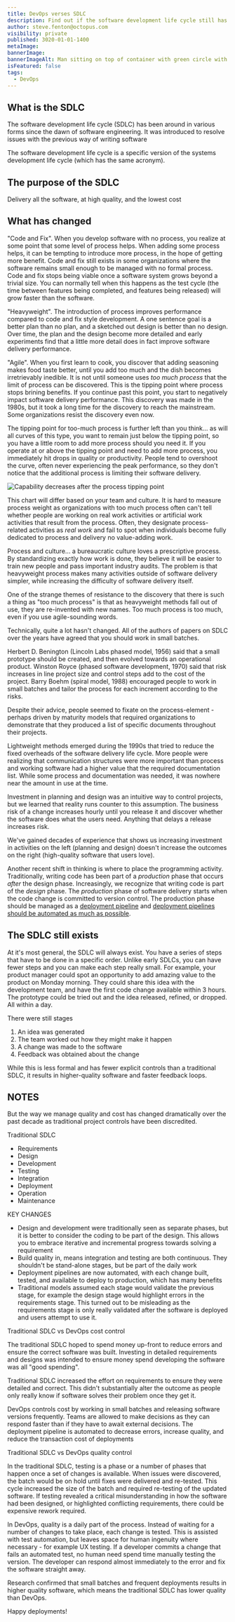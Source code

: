 ```yaml
---
title: DevOps verses SDLC
description: Find out if the software development life cycle still has a place in the DevOps era.
author: steve.fenton@octopus.com
visibility: private
published: 3020-01-01-1400
metaImage: 
bannerImage: 
bannerImageAlt: Man sitting on top of container with green circle with a power up icon
isFeatured: false
tags: 
  - DevOps
---
```


## What is the SDLC

The software development life cycle (SDLC) has been around in various forms since the dawn of software engineering. It was introduced to resolve issues with the previous way of writing software

The software development life cycle is a specific version of the systems development life cycle (which has the same acronym).

## The purpose of the SDLC

Delivery all the software, at high quality, and the lowest cost

## What has changed

"Code and Fix". When you develop software with no process, you realize at some point that some level of process helps. When adding some process helps, it can be tempting to introduce more process, in the hope of getting more benefit. Code and fix still exists in some organizations where the software remains small enough to be managed with no formal process. Code and fix stops being viable once a software system grows beyond a trivial size. You can normally tell when this happens as the test cycle (the time between features being completed, and features being released) will grow faster than the software.

"Heavyweight". The introduction of process improves performance compared to code and fix style development. A one sentence goal is a better plan than no plan, and a sketched out design is better than no design. Over time, the plan and the design become more detailed and early experiments find that a little more detail does in fact improve software delivery performance.

"Agile". When you first learn to cook, you discover that adding seasoning makes food taste better, until you add too much and the dish becomes irretrievably inedible. It is not until someone uses *too much process* that the limit of process can be discovered. This is the tipping point where process stops brining benefits. If you continue past this point, you start to negatively impact software delivery performance. This discovery was made in the 1980s, but it took a long time for the discovery to reach the mainstream. Some organizations resist the discovery even now.

The tipping point for too-much process is further left than you think... as will all curves of this type, you want to remain just below the tipping point, so you have a little room to add more process should you need it. If you operate at or above the tipping point and need to add more process, you immediately hit drops in quality or productivity. People tend to overshoot the curve, often never experiencing the peak performance, so they don't notice that the additional process is limiting their software delivery.

![Capability decreases after the process tipping point](process-capability.jpg)

This chart will differ based on your team and culture. It is hard to measure process weight as organizations with too much process often can't tell whether people are working on real work activities or artificial work activities that result from the process. Often, they designate process-related activities as *real work* and fail to spot when individuals become fully dedicated to process and delivery no value-adding work.

Process and culture... a bureaucratic culture loves a prescriptive process. By standardizing exactly how work is done, they believe it will be easier to train new people and pass important industry audits. The problem is that heavyweight process makes many activities outside of software delivery simpler, while increasing the difficulty of software delivery itself.

One of the strange themes of resistance to the discovery that there is such a thing as "too much process" is that as heavyweight methods fall out of use, they are re-invented with new names. Too much process is too much, even if you use agile-sounding words.

Technically, quite a lot hasn't changed. All of the authors of papers on SDLC over the years have agreed that you should work in small batches.

Herbert D. Benington (Lincoln Labs phased model, 1956) said that a small prototype should be created, and then evolved towards an operational product. Winston Royce (phased software development, 1970) said that risk increases in line project size and control steps add to the cost of the project. Barry Boehm (spiral model, 1988) encouraged people to work in small batches and tailor the process for each increment according to the risks.

Despite their advice, people seemed to fixate on the process-element - perhaps driven by maturity models that required organizations to demonstrate that they produced a list of specific documents throughout their projects.

Lightweight methods emerged during the 1990s that tried to reduce the fixed overheads of the software delivery life cycle. More people were realizing that communication structures were more important than process and working software had a higher value that the required documentation list. While some process and documentation was needed, it was nowhere near the amount in use at the time.


Investment in planning and design was an intuitive way to control projects, but we learned that reality runs counter to this assumption. The business risk of a change increases hourly until you release it and discover whether the software does what the users need. Anything that delays a release increases risk.

We've gained decades of experience that shows us increasing investment in activities on the left (planning and design) doesn't increase the outcomes on the right (high-quality software that users love).

Another recent shift in thinking is where to place the programming activity. Traditionally, writing code has been part of a *production* phase that occurs *after* the design phase. Increasingly, we recognize that writing code is part of the *design* phase. The *production* phase of software delivery starts when the code change is committed to version control. The production phase should be managed as a [deployment pipeline](https://octopus.com/devops/continuous-delivery/what-is-a-deployment-pipeline/) and [deployment pipelines should be automated as much as possible](https://octopus.com/devops/continuous-delivery/automate-everything/).


## The SDLC still exists

At it's most general, the SDLC will always exist. You have a series of steps that have to be done in a specific order. Unlike early SDLCs, you can have fewer steps and you can make each step really small. For example, your product manager could spot an opportunity to add amazing value to the product on Monday morning. They could share this idea with the development team, and have the first code change available within 3 hours. The prototype could be tried out and the idea released, refined, or dropped. All within a day.

There were still stages

1. An idea was generated
2. The team worked out how they might make it happen
3. A change was made to the software
4. Feedback was obtained about the change

While this is less formal and has fewer explicit controls than a traditional SDLC, it results in higher-quality software and faster feedback loops.


## NOTES



But the way we manage quality and cost has changed dramatically over the past decade as traditional project controls have been discredited.

Traditional SDLC
- Requirements
- Design
- Development
- Testing
- Integration
- Deployment
- Operation
- Maintenance

KEY CHANGES
- Design and development were traditionally seen as separate phases, but it is better to consider the coding to be part of the design. This allows you to embrace iterative and incremental progress towards solving a requirement
- Build quality in, means integration and testing are both continuous. They shouldn't be stand-alone stages, but be part of the daily work
- Deployment pipelines are now automated, with each change built, tested, and available to deploy to production, which has many benefits
- Traditional models assumed each stage would validate the previous stage, for example the design stage would highlight errors in the requirements stage. This turned out to be misleading as the requirements stage is only really validated after the software is deployed and users attempt to use it.

Traditional SDLC vs DevOps cost control

The traditional SDLC hoped to spend money up-front to reduce errors and ensure the correct software was built. Investing in detailed requirements and designs was intended to ensure money spend developing the software was all "good spending".

Traditional SDLC increased the effort on requirements to ensure they were detailed and correct. This didn't substantially alter the outcome as people only really know if software solves their problem once they get it.

DevOps controls cost by working in small batches and releasing software versions frequently. Teams are allowed to make decisions as they can respond faster than if they have to await external decisions. The deployment pipeline is automated to decrease errors, increase quality, and reduce the transaction cost of deployments

Traditional SDLC vs DevOps quality control

In the traditional SDLC, testing is a phase or a number of phases that happen once a set of changes is available. When issues were discovered, the batch would be on hold until fixes were delivered and re-tested. This cycle increased the size of the batch and required re-testing of the updated software. If testing revealed a critical misunderstanding in how the software had been designed, or highlighted conflicting requirements, there could be expensive rework required.

In DevOps, quality is a daily part of the process. Instead of waiting for a number of changes to take place, each change is tested. This is assisted with test automation, but leaves space for human ingenuity where necessary - for example UX testing. If a developer commits a change that fails an automated test, no human need spend time manually testing the version. The developer can respond almost immediately to the error and fix the software straight away.

Research confirmed that small batches and frequent deployments results in higher quality software, which means the traditional SDLC has lower quality than DevOps.



Happy deployments! 
